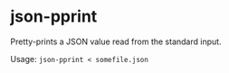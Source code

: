 json-pprint
===========

Pretty-prints a JSON value read from the standard input.

Usage: `json-pprint < somefile.json`

